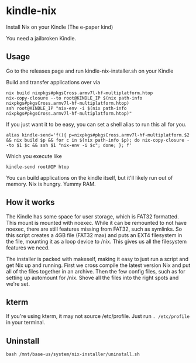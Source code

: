 # kindle-nix
Install Nix on your Kindle (The e-paper kind)

You need a jailbroken Kindle.

## Usage
Go to the releases page and run kindle-nix-installer.sh on your Kindle

Build and transfer applications over via
```
nix build nixpkgs#pkgsCross.armv7l-hf-multiplatform.htop
nix-copy-closure --to root@KINDLE_IP $(nix path-info nixpkgs#pkgsCross.armv7l-hf-multiplatform.htop)
ssh root@KINDLE_IP "nix-env -i $(nix path-info nixpkgs#pkgsCross.armv7l-hf-multiplatform.htop)"
```

If you just want it to be easy, you can set a shell alias to run this all for you.
```
alias kindle-send='f(){ p=nixpkgs#pkgsCross.armv7l-hf-multiplatform.$2 && nix build $p && for c in $(nix path-info $p); do nix-copy-closure --to $1 $c && ssh $1 "nix-env -i $c"; done; }; f'
```
Which you execute like
```
kindle-send root@IP htop
```

You can build applications on the kindle itself, but it'll likely run out of memory. Nix is hungry. Yummy RAM.

## How it works

The Kindle has some space for user storage, which is FAT32 formatted. This mount is mounted with noexec. While it can be remounted to not have noexec, there are still features missing from FAT32, such as symlinks. So this script creates a 4GB file (FAT32 max) and puts an EXT4 filesystem in the file, mounting it as a loop device to /nix. This gives us all the filesystem features we need.

The installer is packed with makeself, making it easy to just run a script and get Nix up and running. First we cross compile the latest version Nix and put all of the files together in an archive. Then the few config files, such as for setting up automount for /nix. Shove all the files into the right spots and we're set.

## kterm

If you're using kterm, it may not source /etc/profile. Just run `. /etc/profile` in your terminal.

## Uninstall
```
bash /mnt/base-us/system/nix-installer/uninstall.sh
```
